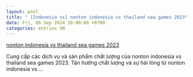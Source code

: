 ```yaml
---
layout: post
title: " [Indonesia vs] nonton indonesia vs thailand sea games 2023"
date: Fri, 06 Sep 2024 10:00:00 +0700
categories: entries VN
---
```

[nonton indonesia vs thailand sea games 2023](https://www.ntu.edu.vn/eAT3WNnk/)

Cung cấp các dịch vụ và sản phẩm chất lượng của nonton indonesia vs thailand sea games 2023. Tận hưởng chất lượng và sự hài lòng từ nonton indonesia vs ...

